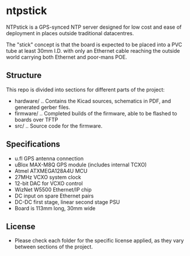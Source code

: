 ntpstick
========

NTPstick is a GPS-synced NTP server designed for low cost and ease
of deployment in places outside traditional datacentres.

The "stick" concept is that the board is expected to be placed into
a PVC tube at least 30mm I.D. with only an Ethernet cable reaching
the outside world carrying both Ethernet and poor-mans POE.

Structure
---------

This repo is divided into sections for different parts of the project:

 - hardware/ .. Contains the Kicad sources, schematics in PDF, and generated
   gerber files.
 - firmware/ .. Completed builds of the firmware, able to be flashed to 
   boards over TFTP
 - src/ .. Source code for the firmware.

Specifications
--------------

 - u.fl GPS antenna connection
 - uBlox MAX-M8Q GPS module (includes internal TCXO)
 - Atmel ATXMEGA128A4U MCU
 - 27MHz VCXO system clock
 - 12-bit DAC for VCXO control
 - WizNet W5500 Ethernet/IP chip
 - DC input on spare Ethernet pairs
 - DC-DC first stage, linear second stage PSU
 - Board is 113mm long, 30mm wide
 
License
-------

 - Please check each folder for the specific license applied, as they
   vary between sections of the project.

